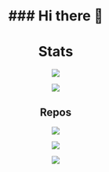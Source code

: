 <h1 align="center">### Hi there 👋 </h1>

  <h1 align="center">Stats</h1>
  <p align="center">
    <img src="https://github-readme-stats.vercel.app/api?username=pabloeferreyra" />
  </p>
  <p align="center">
    <img src="https://github-readme-stats.vercel.app/api/top-langs/?username=pabloeferreyra" />
  </p>
  
  <h2 align="center">Repos</h2>
  <p align="center">
    <img src="https://github-readme-stats.vercel.app/api/pin/?username=pabloeferreyra&repo=Turnero" />
  </p>
  <p align="center">
    <img src="https://github-readme-stats.vercel.app/api/pin/?username=pabloeferreyra&repo=Traders" />
  </p>

  <p align="center">
    <img src="https://komarev.com/ghpvc/?username=pabloeferreyra" />
  </p>
